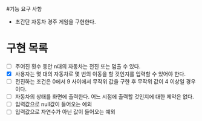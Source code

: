 #기능 요구 사항
- 초간단 자동차 경주 게임을 구현한다.

# 구현 목록
- [ ] 주어진 횟수 동안 n대의 자동차는 전진 또는 멈출 수 있다.
- [X] 사용자는 몇 대의 자동차로 몇 번의 이동을 할 것인지를 입력할 수 있어야 한다.
- [ ] 전진하는 조건은 0에서 9 사이에서 무작위 값을 구한 후 무작위 값이 4 이상일 경우이다.
- [ ] 자동차의 상태를 화면에 출력한다. 어느 시점에 출력할 것인지에 대한 제약은 없다.
- [ ] 입력값으로 null값이 들어오는 예외
- [ ] 입력값으로 자연수가 아닌 값이 들어오는 예외
